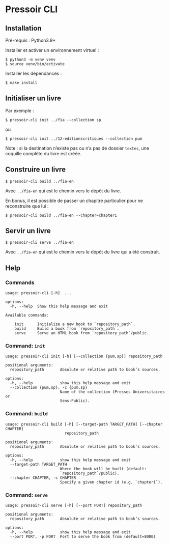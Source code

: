# Pressoir CLI

## Installation

Pré-requis : Python3.8+

Installer et activer un environnement virtuel :

    $ python3 -m venv venv
    $ source venv/bin/activate

Installer les dépendances :

    $ make install

## Initialiser un livre

Par exemple :

    $ pressoir-cli init ../fia --collection sp

ou

    $ pressoir-cli init ../12-editionscritiques --collection pum

Note : si la destination n’existe pas ou n’a pas de dossier `textes`,
une coquille complète du livre est créée.

## Construire un livre

    $ pressoir-cli build ../fia-en

Avec `../fia-en` qui est le chemin vers le dépôt du livre.

En bonus, il est possible de passer un chapitre particulier pour ne reconstruire que lui :

    $ pressoir-cli build ../fia-en --chapter=chapter1

## Servir un livre

    $ pressoir-cli serve ../fia-en

Avec `../fia-en` qui est le chemin vers le dépôt du livre qui a été construit.


## Help

### Commands

<!-- [[[cog
import subprocess
import cog
output = subprocess.check_output("pressoir-cli --help", shell=True)
help = output.decode().split("\n", 1)[1]  # Remove Pandoc version.
cog.out(f"```\n{help}\n```")
]]] -->
```
usage: pressoir-cli [-h]  ...

options:
  -h, --help  Show this help message and exit

Available commands:
  
    init      Initialize a new book to `repository_path`.
    build     Build a book from `repository_path`.
    serve     Serve an HTML book from `repository_path`/public.

```
<!-- [[[end]]] -->

### Command: `init`

<!-- [[[cog
import subprocess
import cog
output = subprocess.check_output("pressoir-cli init --help", shell=True)
help = output.decode().split("\n", 1)[1]  # Remove Pandoc version.
cog.out(f"```\n{help}\n```")
]]] -->
```
usage: pressoir-cli init [-h] [--collection {pum,sp}] repository_path

positional arguments:
  repository_path       Absolute or relative path to book’s sources.

options:
  -h, --help            show this help message and exit
  --collection {pum,sp}, -c {pum,sp}
                        Name of the collection (Presses Universitaires or
                        Sens-Public).

```
<!-- [[[end]]] -->


### Command: `build`

<!-- [[[cog
import subprocess
import cog
output = subprocess.check_output("pressoir-cli build --help", shell=True)
help = output.decode().split("\n", 1)[1]  # Remove Pandoc version.
cog.out(f"```\n{help}\n```")
]]] -->
```
usage: pressoir-cli build [-h] [--target-path TARGET_PATH] [--chapter CHAPTER]
                          repository_path

positional arguments:
  repository_path       Absolute or relative path to book’s sources.

options:
  -h, --help            show this help message and exit
  --target-path TARGET_PATH
                        Where the book will be built (default:
                        `repository_path`/public).
  --chapter CHAPTER, -c CHAPTER
                        Specify a given chapter id (e.g. `chapter1`).

```
<!-- [[[end]]] -->


### Command: `serve`

<!-- [[[cog
import subprocess
import cog
output = subprocess.check_output("pressoir-cli serve --help", shell=True)
help = output.decode().split("\n", 1)[1]  # Remove Pandoc version.
cog.out(f"```\n{help}\n```")
]]] -->
```
usage: pressoir-cli serve [-h] [--port PORT] repository_path

positional arguments:
  repository_path       Absolute or relative path to book’s sources.

options:
  -h, --help            show this help message and exit
  --port PORT, -p PORT  Port to serve the book from (default=8000)

```
<!-- [[[end]]] -->
